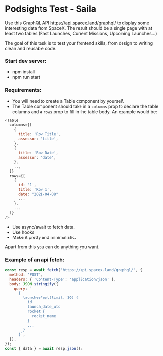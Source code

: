 # Podsights Test - Saila

Use this GraphQL API https://api.spacex.land/graphql/ to display some interesting data from SpaceX. The result should be a single page with at least two tables (Past Launches, Current Missions, Upcoming Launches...)

The goal of this task is to test your frontend skills, from design to writing clean and reusable code.

### Start dev server:

- npm install
- npm run start

### Requirements:

- You will need to create a Table component by yourself.
- The Table component should take in a `columns` prop to declare the table columns and a `rows` prop to fill in the table body. An example would be:

```js
<Table
  columns={[
    {
      title: 'Row Title',
      assessor: 'title',
    },
    {
      title: 'Row Date',
      assessor: 'date',
    },
    ..,
  ]}
  rows={[
    {
      id: '1',
      title: 'Row 1',
      date: "2021-04-08"
      ...
    },
    ...
  ]}
/>
```

- Use async/await to fetch data.
- Use hooks
- Make it pretty and minimalistic.

Apart from this you can do anything you want.

### Example of an api fetch:

```js
const resp = await fetch('https://api.spacex.land/graphql/', {
  method: 'POST',
  headers: { 'Content-Type': 'application/json' },
  body: JSON.stringify({
    query: `
      {
        launchesPast(limit: 10) {
          id
          launch_date_utc
          rocket {
            rocket_name
          }
          ...
        }
      }`,
  }),
});
const { data } = await resp.json();
```
